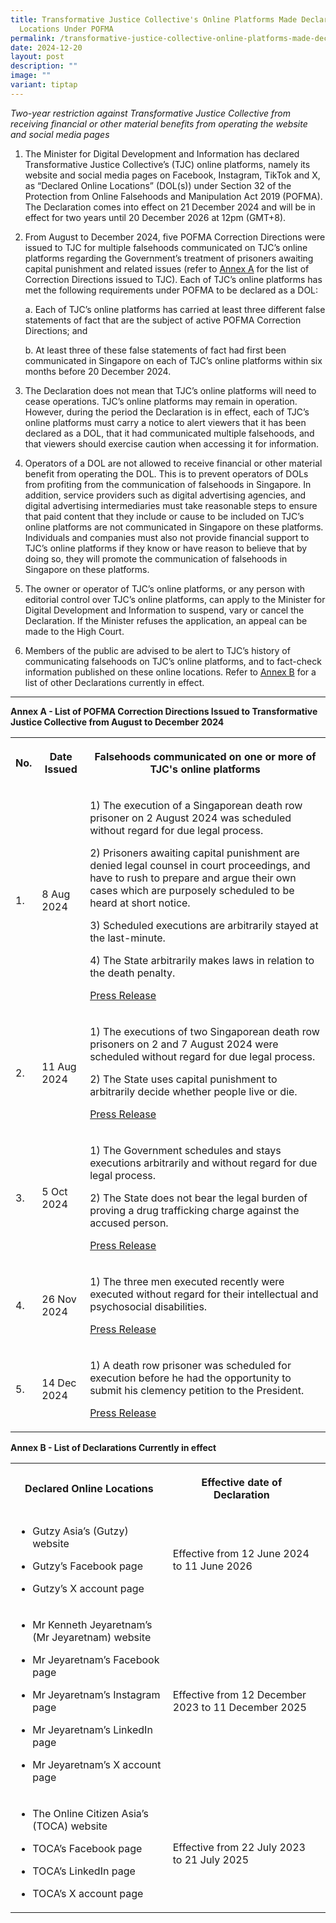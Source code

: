 ```yaml
---
title: Transformative Justice Collective's Online Platforms Made Declared Online
  Locations Under POFMA
permalink: /transformative-justice-collective-online-platforms-made-declared-online-locations-under-pofma/
date: 2024-12-20
layout: post
description: ""
image: ""
variant: tiptap
---
```

<p><em>Two-year restriction against Transformative Justice Collective from receiving financial or other material benefits from operating the website and social media pages</em>
</p>
<p></p>
<ol data-tight="true" class="tight">
<li>
<p>The Minister for Digital Development and Information has declared Transformative
Justice Collective’s (TJC) online platforms, namely its website and social
media pages on Facebook, Instagram, TikTok and X, as “Declared Online Locations”
(DOL(s)) under Section 32 of the Protection from Online Falsehoods and
Manipulation Act 2019 (POFMA). The Declaration comes into effect on 21
December 2024 and will be in effect for two years until 20 December 2026
at 12pm (GMT+8).</p>
<p></p>
</li>
<li>
<p>From August to December 2024, five POFMA Correction Directions were issued
to TJC for multiple falsehoods communicated on TJC’s online platforms regarding
the Government’s treatment of prisoners awaiting capital punishment and
related issues (refer to <u>Annex A</u> for the list of Correction Directions
issued to TJC). Each of TJC’s online platforms has met the following requirements
under POFMA to be declared as a DOL:</p>
<p></p>
<p>a. Each of TJC’s online platforms has carried at least three different
false statements of fact that are the subject of active POFMA Correction
Directions; and</p>
<p>b. At least three of these false statements of fact had first been communicated
in Singapore on each of TJC’s online platforms within six months before
20 December 2024.</p>
<p></p>
</li>
<li>
<p>The Declaration does not mean that TJC’s online platforms will need to
cease operations. TJC’s online platforms may remain in operation. However,
during the period the Declaration is in effect, each of TJC’s online platforms
must carry a notice to alert viewers that it has been declared as a DOL,
that it had communicated multiple falsehoods, and that viewers should exercise
caution when accessing it for information.</p>
<p></p>
</li>
<li>
<p>Operators of a DOL are not allowed to receive financial or other material
benefit from operating the DOL. This is to prevent operators of DOLs from
profiting from the communication of falsehoods in Singapore. In addition,
service providers such as digital advertising agencies, and digital advertising
intermediaries must take reasonable steps to ensure that paid content that
they include or cause to be included on TJC’s online platforms are not
communicated in Singapore on these platforms. Individuals and companies
must also not provide financial support to TJC’s online platforms if they
know or have reason to believe that by doing so, they will promote the
communication of falsehoods in Singapore on these platforms.</p>
<p></p>
</li>
<li>
<p>The owner or operator of TJC’s online platforms, or any person with editorial
control over TJC’s online platforms, can apply to the Minister for Digital
Development and Information to suspend, vary or cancel the Declaration.
If the Minister refuses the application, an appeal can be made to the High
Court.</p>
<p></p>
</li>
<li>
<p>Members of the public are advised to be alert to TJC’s history of communicating
falsehoods on TJC’s online platforms, and to fact-check information published
on these online locations. Refer to <u>Annex B</u> for a list of other Declarations
currently in effect.</p>
</li>
</ol>
<hr>
<p><strong>Annex A - List of POFMA Correction Directions Issued to Transformative Justice Collective from August to December 2024</strong>
</p>
<table style="minWidth: 75px">
<colgroup>
<col>
<col>
<col>
</colgroup>
<tbody>
<tr>
<th rowspan="1" colspan="1">
<p>No.</p>
</th>
<th rowspan="1" colspan="1">
<p>Date Issued</p>
</th>
<th rowspan="1" colspan="1">
<p>Falsehoods communicated on one or more of TJC's online platforms</p>
</th>
</tr>
<tr>
<td rowspan="1" colspan="1">
<p>1.</p>
</td>
<td rowspan="1" colspan="1">
<p>8 Aug 2024</p>
</td>
<td rowspan="1" colspan="1">
<p>1) The execution of a Singaporean death row prisoner on 2 August 2024
was scheduled without regard for due legal process.</p>
<p>2) Prisoners awaiting capital punishment are denied legal counsel in court
proceedings, and have to rush to prepare and argue their own cases which
are purposely scheduled to be heard at short notice.</p>
<p>3) Scheduled executions are arbitrarily stayed at the last-minute.</p>
<p>4) The State arbitrarily makes laws in relation to the death penalty.</p>
<p><a href="https://www.pofmaoffice.gov.sg/files/media-releases/pofma_pr_mha_8Aug2024.pdf" rel="noopener nofollow" target="_blank">Press Release</a>
</p>
</td>
</tr>
<tr>
<td rowspan="1" colspan="1">
<p>2.</p>
</td>
<td rowspan="1" colspan="1">
<p>11 Aug 2024</p>
</td>
<td rowspan="1" colspan="1">
<p>1) The executions of two Singaporean death row prisoners on 2 and 7 August
2024 were scheduled without regard for due legal process.</p>
<p>2) The State uses capital punishment to arbitrarily decide whether people
live or die.</p>
<p><a href="https://www.pofmaoffice.gov.sg/files/media-releases/pofma_pr_mha_11Aug2024.pdf" rel="noopener nofollow" target="_blank">Press Release</a>
</p>
</td>
</tr>
<tr>
<td rowspan="1" colspan="1">
<p>3.</p>
</td>
<td rowspan="1" colspan="1">
<p>5 Oct 2024</p>
</td>
<td rowspan="1" colspan="1">
<p>1) The Government schedules and stays executions arbitrarily and without
regard for due legal process.</p>
<p>2) The State does not bear the legal burden of proving a drug trafficking
charge against the accused person.</p>
<p><a href="https://www.pofmaoffice.gov.sg/files/media-releases/pofma_pr_mha_5oct2024.pdf" rel="noopener nofollow" target="_blank">Press Release</a>
</p>
</td>
</tr>
<tr>
<td rowspan="1" colspan="1">
<p>4.</p>
</td>
<td rowspan="1" colspan="1">
<p>26 Nov 2024</p>
</td>
<td rowspan="1" colspan="1">
<p>1) The three men executed recently were executed without regard for their
intellectual and psychosocial disabilities.</p>
<p><a href="https://www.pofmaoffice.gov.sg/files/media-releases/pofma_pr_mha_26Nov2024.pdf" rel="noopener nofollow" target="_blank">Press Release</a>
</p>
</td>
</tr>
<tr>
<td rowspan="1" colspan="1">
<p>5.</p>
</td>
<td rowspan="1" colspan="1">
<p>14 Dec 2024</p>
</td>
<td rowspan="1" colspan="1">
<p>1) A death row prisoner was scheduled for execution before he had the
opportunity to submit his clemency petition to the President.</p>
<p><a href="https://www.pofmaoffice.gov.sg/files/media-releases/pofma_pr_mha_14Dec2024.pdf" rel="noopener nofollow" target="_blank">Press Release</a>
</p>
</td>
</tr>
</tbody>
</table>
<p></p>
<p><strong>Annex B - List of Declarations Currently in effect</strong>
</p>
<table style="minWidth: 75px">
<colgroup>
<col>
<col>
<col>
</colgroup>
<tbody>
<tr>
<th rowspan="1" colspan="1">
<p>Declared Online Locations</p>
</th>
<th rowspan="1" colspan="1">
<p>Effective date of Declaration</p>
</th>
<th rowspan="1" colspan="1">
<p></p>
</th>
</tr>
<tr>
<td rowspan="1" colspan="1">
<ul data-tight="true" class="tight">
<li>
<p>Gutzy Asia’s (Gutzy) website</p>
</li>
<li>
<p>Gutzy’s Facebook page</p>
</li>
<li>
<p>Gutzy’s X account page</p>
</li>
</ul>
</td>
<td rowspan="1" colspan="1">
<p>Effective from 12 June 2024 to 11 June 2026</p>
</td>
<td rowspan="1" colspan="1">
<p></p>
</td>
</tr>
<tr>
<td rowspan="1" colspan="1">
<ul data-tight="true" class="tight">
<li>
<p>Mr Kenneth Jeyaretnam’s (Mr Jeyaretnam) website</p>
</li>
<li>
<p>Mr Jeyaretnam’s Facebook page</p>
</li>
<li>
<p>Mr Jeyaretnam’s Instagram page</p>
</li>
<li>
<p>Mr Jeyaretnam’s LinkedIn page</p>
</li>
<li>
<p>Mr Jeyaretnam’s X account page</p>
</li>
</ul>
</td>
<td rowspan="1" colspan="1">
<p>Effective from 12 December 2023 to 11 December 2025</p>
</td>
<td rowspan="1" colspan="1">
<p></p>
</td>
</tr>
<tr>
<td rowspan="1" colspan="1">
<ul data-tight="true" class="tight">
<li>
<p>The Online Citizen Asia’s (TOCA) website</p>
</li>
<li>
<p>TOCA’s Facebook page</p>
</li>
<li>
<p>TOCA’s LinkedIn page</p>
</li>
<li>
<p>TOCA’s X account page</p>
</li>
</ul>
</td>
<td rowspan="1" colspan="1">
<p>Effective from 22 July 2023 to 21 July 2025</p>
</td>
<td rowspan="1" colspan="1">
<p></p>
</td>
</tr>
</tbody>
</table>
<p></p>